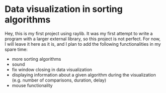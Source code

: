 # Data visualization in sorting algorithms

Hey, this is my first project using raylib. It was my first attempt to write a program with a larger external library, so this project is not perfect. For now, I will leave it here as it is, and I plan to add the following functionalities in my spare time:

* more sorting algorithms
* sound
* fix window closing in data visualization
* displaying information about a given algorithm during the visualization (e.g. number of comparisons, duration, delay)
* mouse functionality
